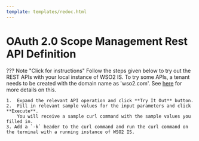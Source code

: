 ```yaml
---
template: templates/redoc.html
---
```


# OAuth 2.0 Scope Management Rest API Definition

??? Note "Click for instructions"
    Follow the steps given below to try out the REST APIs with your local instance of WSO2 IS.
    To try some APIs, a tenant needs to be created with the domain name as 'wso2.com'.
    See [here]({{base_path}}/guides/tenants/tenant-mgt) for more details on this.
    
    1.  Expand the relevant API operation and click **Try It Out** button.  
    2.  Fill in relevant sample values for the input parameters and click **Execute**. 
        You will receive a sample curl command with the sample values you filled in. 
    3. Add a `-k` header to the curl command and run the curl command on the terminal with a running instance of WSO2 IS. 

<redoc spec-url={{base_path}}/apis/restapis/oauth2-scope-endpoint.yaml></redoc>
<script src="https://cdn.jsdelivr.net/npm/redoc@next/bundles/redoc.standalone.js"> </script>